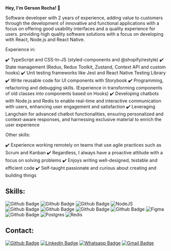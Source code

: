 **Hey, I'm Gerson Rocha! 👋**

Software developer with 2 years of experience, adding value to customers through the development of innovative and functional applications with a focus on offering good usability interfaces and a quality experience for users. providing high quality software solutions with a focus on developing with React, Node.js and React Native.

Experience in:

✔️ TypeScript and CSS-In-JS (styled-components and @shopify/restyle)
✔️ State management (Redux, Redux Toolkit, Zustand, Context API and custom hooks)
✔️ Unit testing frameworks like Jest and React Native Testing Library
✔️ Write reusable code for UI components with Storybook
✔️ Programming, refactoring and debugging skills. (Experience in transforming components of old classes into components based on Hooks)
✔️ Developing chatbots with Node.js and Redis to enable real-time and interactive communication with users, enhancing user engagement and satisfaction
✔️ Leveraging Langchain for advanced chatbot functionalities, ensuring personalized and context-aware responses, and harnessing exclusive material to enrich the user experience

Other skills:

✔️ Experience working remotely on teams that use agile practices such as Scrum and Kanban
✔️ Regardless, I always have a proactive attitude with a focus on solving problems
✔️ Enjoys writing well-designed, testable and efficient code
✔️ Self-taught passionate and curious about creating and building things


## Skills:
![Github Badge](https://img.shields.io/badge/typescript-%23007acc.svg?logo=typescript&logoColor=white&style=for-the-badge)
![Github Badge](https://img.shields.io/badge/React_Native-20232A?style=for-the-badge&logo=react&logoColor=61DAFB)
![Github Badge](https://img.shields.io/badge/React-20232A?style=for-the-badge&logo=react&logoColor=61DAFB)
![NodeJS](https://img.shields.io/badge/node.js-6DA55F?style=for-the-badge&logo=node.js&logoColor=white)
![Github Badge](https://img.shields.io/badge/Next-black?style=for-the-badge&logo=next.js&logoColor=white)
![Github Badge](https://img.shields.io/badge/-GraphQL-E10098?style=for-the-badge&logo=graphql&logoColor=white)
![Github Badge](https://img.shields.io/badge/storybook-FF4785?style=for-the-badge&logo=storybook&logoColor=white)
![Github Badge](https://img.shields.io/badge/-jest-%23C21325?style=for-the-badge&logo=jest&logoColor=white)
![Figma](https://img.shields.io/badge/figma-%23F24E1E.svg?style=for-the-badge&logo=figma&logoColor=white)
![Github Badge](https://img.shields.io/badge/Tailwind_CSS-38B2AC?style=for-the-badge&logo=tailwind-css&logoColor=white)
![Postgres](https://img.shields.io/badge/postgres-%23316192.svg?style=for-the-badge&logo=postgresql&logoColor=white)
![Redis](https://img.shields.io/badge/redis-%23DD0031.svg?style=for-the-badge&logo=redis&logoColor=white)


## Contact:
[![Github Badge](https://img.shields.io/badge/GitHub-100000?style=for-the-badge&logo=github&logoColor=white)](https://github.com/gersonrocha9)
[![Linkedin Badge](https://img.shields.io/badge/LinkedIn-0077B5?style=for-the-badge&logo=linkedin&logoColor=white)](https://www.linkedin.com/in/gerson-rocha-013077174/)
[![Whatsapp Badge](https://img.shields.io/badge/WhatsApp-25D366?style=for-the-badge&logo=whatsapp&logoColor=white)](https://api.whatsapp.com/send?phone=5522999534259&text=Olá!)
[![Gmail Badge](https://img.shields.io/badge/Gmail-D14836?style=for-the-badge&logo=gmail&logoColor=white)](mailto:gersonrocha9@gmail.com)

